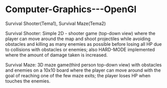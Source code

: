 # Computer-Graphics---OpenGl
Survival Shooter(Tema1), Survival Maze(Tema2)

Survival Shooter:
  Simple 2D - shooter game (top-down view) where the player can move around the map and shoot projectiles while avoiding obstacles and killing as many enemies as possible before losing all HP due to collisions with obstacles or enemies; also HARD-MODE implemented where the amount of damage taken is increased.
  
Survival Maze:
  3D maze game(third person top-down view) with obstacles and enemies on a 10x10 board where the player can move around with the goal of reaching one of the few maze exits; the player loses HP when touches the enemies.
